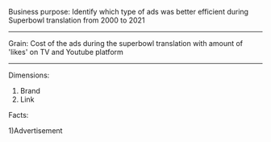 Business purpose: Identify which type of ads was better efficient during Superbowl translation from 2000 to 2021

-------------------------------------------------------------------------------------------------------------------
Grain: Cost of the ads during the superbowl translation with amount of  'likes' on TV and Youtube platform

-------------------------------------------------------------------------------------------------------------------

Dimensions:

1) Brand
2) Link

Facts:

1)Advertisement


